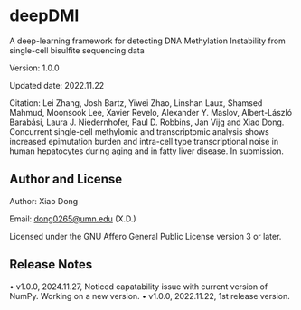 # deepDMI
A deep-learning framework for detecting DNA Methylation Instability from single-cell bisulfite sequencing data

Version: 1.0.0

Updated date: 2022.11.22

Citation: Lei Zhang, Josh Bartz, Yiwei Zhao, Linshan Laux, Shamsed Mahmud, Moonsook Lee, Xavier Revelo, Alexander Y. Maslov, Albert-László Barabási, Laura J. Niedernhofer, Paul D. Robbins, Jan Vijg and Xiao Dong. Concurrent single-cell methylomic and transcriptomic analysis shows increased epimutation burden and intra-cell type transcriptional noise in human hepatocytes during aging and in fatty liver disease. In submission.

#####
## Author and License

Author: Xiao Dong

Email: dong0265@umn.edu (X.D.)

Licensed under the GNU Affero General Public License version 3 or later.

#####
## Release Notes
• v1.0.0, 2024.11.27, Noticed capatability issue with current version of NumPy. Working on a new version.
• v1.0.0, 2022.11.22, 1st release version.
